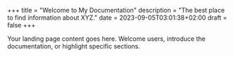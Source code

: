 +++
title = "Welcome to My Documentation"
description = "The best place to find information about XYZ."
date = 2023-09-05T03:01:38+02:00
draft = false
+++

Your landing page content goes here. Welcome users, introduce the documentation, or highlight specific sections.

